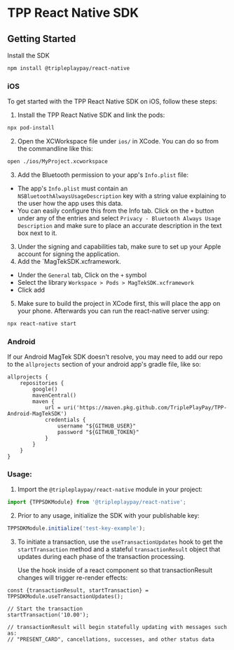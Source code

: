 
# TPP React Native SDK
## Getting Started
Install the SDK
```bash
npm install @tripleplaypay/react-native
```
### iOS
To get started with the TPP React Native SDK on iOS, follow these steps:
1. Install the TPP React Native SDK and link the pods:
```bash
npx pod-install
```
2. Open the XCWorkspace file under `ios/` in XCode. You can do so from the commandline like this:
```bash
open ./ios/MyProject.xcworkspace
```
3. Add the Bluetooth permission to your app's `Info.plist` file:
  - The app's `Info.plist` must contain an `NSBluetoothAlwaysUsageDescription` key with a string value explaining to the user how the app uses this data.
  - You can easily configure this from the Info tab. Click on the `+` button under any of the entries and select `Privacy - Bluetooth Always Usage Description` and make sure to place an accurate description in the text box next to it.
3. Under the signing and capabilities tab, make sure to set up your Apple account for signing the application.
4. Add the `MagTekSDK.xcframework.
  - Under the `General` tab, Click on the `+` symbol
  - Select the library `Workspace > Pods > MagTekSDK.xcframework`
  - Click add
5. Make sure to build the project in XCode first, this will place the app on your phone. Afterwards you can run the react-native server using:
```bash
npx react-native start
```

### Android

If our Android MagTek SDK doesn't resolve, you may need to add our repo to the `allprojects` section of your android app's gradle file, like so:

```
allprojects {
    repositories {
        google()
        mavenCentral()
        maven {
            url = uri('https://maven.pkg.github.com/TriplePlayPay/TPP-Android-MagTekSDK')
            credentials {
                username "${GITHUB_USER}"
                password "${GITHUB_TOKEN}"
            }
        }
    }
}
```

### Usage:

1. Import the `@tripleplaypay/react-native` module in your project:
```jsx
import {TPPSDKModule} from '@tripleplaypay/react-native';
```

2. Prior to any usage, initialize the SDK with your publishable key:
```jsx
TPPSDKModule.initialize('test-key-example');
```

3. To initiate a transaction, use the `useTransactionUpdates` hook to get the `startTransaction` method and a stateful `transactionResult` object that updates during each phase of the transaction processing. 
   
   Use the hook inside of a react component so that transactionResult changes will trigger re-render effects:

```tsx
const {transactionResult, startTransaction} = TPPSDKModule.useTransactionUpdates();

// Start the transaction
startTransaction('10.00');

// transactionResult will begin statefully updating with messages such as:
// "PRESENT_CARD", cancellations, successes, and other status data


```